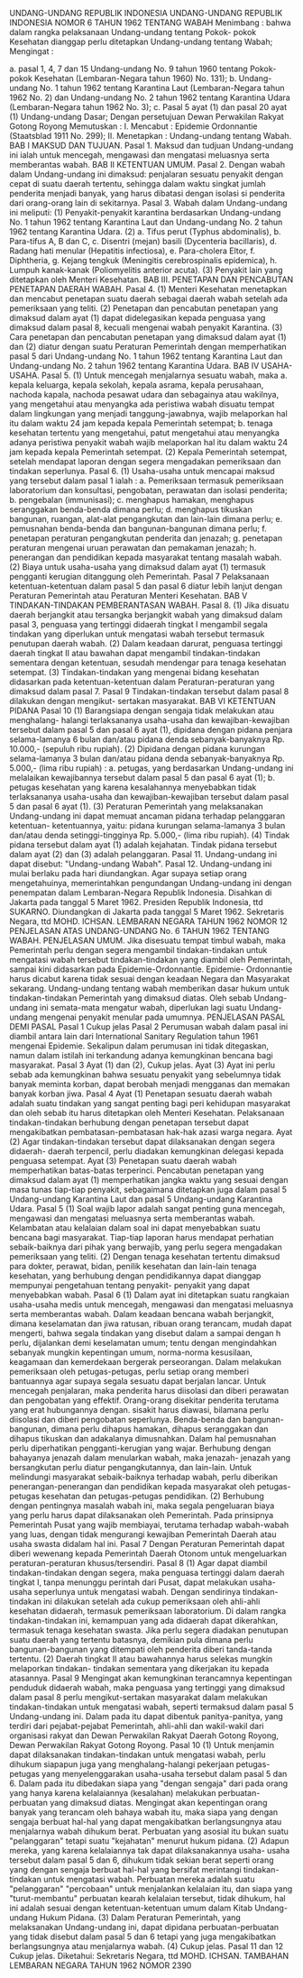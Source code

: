  UNDANG-UNDANG REPUBLIK INDONESIA UNDANG-UNDANG REPUBLIK INDONESIA NOMOR 6 TAHUN 1962 TENTANG WABAH
Menimbang :
 bahwa dalam rangka pelaksanaan Undang-undang tentang Pokok- pokok Kesehatan dianggap perlu ditetapkan Undang-undang tentang Wabah;
Mengingat :

a. pasal 1, 4, 7 dan 15 Undang-undang No. 9 tahun 1960 tentang Pokok-pokok Kesehatan (Lembaran-Negara tahun 1960) No.
131);
b. Undang-undang No. 1 tahun 1962 tentang Karantina Laut (Lembaran-Negara tahun 1962 No. 2) dan Undang-undang No. 2 tahun 1962 tentang Karantina Udara (Lembaran-Negara tahun 1962 No. 3);
c. Pasal 5 ayat (1) dan pasal 20 ayat (1) Undang-undang Dasar; Dengan persetujuan Dewan Perwakilan Rakyat Gotong Royong Memutuskan : I. Mencabut : Epidemie Ordonnantie (Staatsblad 1911 No. 299); II. Menetapkan : Undang-undang tentang Wabah.
BAB I MAKSUD DAN TUJUAN. Pasal 1. Maksud dan tudjuan Undang-undang ini ialah untuk mencegah, mengawasi dan mengatasi meluasnya serta memberantas wabah.
BAB II KETENTUAN UMUM. Pasal 2. Dengan wabah dalam Undang-undang ini dimaksud: penjalaran sesuatu penyakit dengan cepat di suatu daerah tertentu, sehingga dalam waktu singkat jumlah penderita menjadi banyak, yang harus dibatasi dengan isolasi si penderita dari orang-orang lain di sekitarnya. Pasal 3. Wabah dalam Undang-undang ini meliputi:
(1) Penyakit-penyakit karantina berdasarkan Undang-undang No. 1 tahun 1962 tentang Karantina Laut dan Undang-undang No. 2 tahun 1962 tentang Karantina Udara.
(2) a. Tifus perut (Typhus abdominalis), b. Para-tifus A, B dan C, c. Disentri (mejan) basili (Dycenteria bacillaris), d. Radang hati menular (Hepatitis infectiosa), e. Para-cholera Eltor, f. Diphtheria, g. Kejang tengkuk (Meningitis cerebrospinalis epidemica), h. Lumpuh kanak-kanak (Poliomyelitis anterior acuta).
(3) Penyakit lain yang ditetapkan oleh Menteri Kesehatan. BAB III. PENETAPAN DAN PENCABUTAN PENETAPAN DAERAH WABAH. Pasal 4.
(1) Menteri Kesehatan menetapkan dan mencabut penetapan suatu daerah sebagai daerah wabah setelah ada pemeriksaan yang teliti.
(2) Penetapan dan pencabutan penetapan yang dimaksud dalam ayat (1) dapat didelegasikan kepada penguasa yang dimaksud dalam pasal 8, kecuali mengenai wabah penyakit Karantina.
(3) Cara penetapan dan pencabutan penetapan yang dimaksud dalam ayat (1) dan (2) diatur dengan suatu Peraturan Pemerintah dengan memperhatikan pasal 5 dari Undang-undang No. 1 tahun 1962 tentang Karantina Laut dan Undang-undang No. 2 tahun 1962 tentang Karantina Udara.
BAB IV USAHA-USAHA. Pasal 5.
(1) Untuk mencegah menjalarnya sesuatu wabah, maka a. kepala keluarga, kepala sekolah, kepala asrama, kepala perusahaan, nachoda kapala, nachoda pesawat udara dan sebagainya atau wakilnya, yang mengetahui atau menyangka ada peristiwa wabah disuatu tempat dalam lingkungan yang menjadi tanggung-jawabnya, wajib melaporkan hal itu dalam waktu 24 jam kepada kepala Pemerintah setempat;
b. tenaga kesehatan tertentu yang mengetahui, patut mengetahui atau menyangka adanya peristiwa penyakit wabah wajib melaporkan hal itu dalam waktu 24 jam kepada kepala Pemerintah setempat.
(2) Kepala Pemerintah setempat, setelah mendapat laporan dengan segera mengadakan pemeriksaan dan tindakan seperlunya. Pasal 6.
(1) Usaha-usaha untuk mencapai maksud yang tersebut dalam pasal 1 ialah :
a. Pemeriksaan termasuk pemeriksaan laboratorium dan konsultasi, pengobatan, perawatan dan isolasi penderita;
b. pengebalan (immunisasi);
c. menghapus hamakan, menghapus seranggakan benda-benda dimana perlu;
d. menghapus tikuskan bangunan, ruangan, alat-alat pengangkutan dan lain-lain dimana perlu;
e. pemusnahan benda-benda dan bangunan-bangunan dimana perlu;
f. penetapan peraturan pengangkutan penderita dan jenazah;
g. penetapan peraturan mengenai uruan perawatan dan pemakaman jenazah;
h. penerangan dan pendidikan kepada masyarakat tentang masalah wabah.
(2) Biaya untuk usaha-usaha yang dimaksud dalam ayat (1) termasuk pengganti kerugian ditanggung oleh Pemerintah.
Pasal 7
Pelaksanaan ketentuan-ketentuan dalam pasal 5 dan pasal 6 diatur lebih lanjut dengan Peraturan Pemerintah atau Peraturan Menteri Kesehatan.
BAB V TINDAKAN-TINDAKAN PEMBERANTASAN WABAH. Pasal 8.
(1) Jika disuatu daerah berjangkit atau tersangka berjangkit wabah yang dimaksud dalam pasal 3, penguasa yang tertinggi didaerah tingkat I mengambil segala tindakan yang diperlukan untuk mengatasi wabah tersebut termasuk penutupan daerah wabah.
(2) Dalam keadaan darurat, penguasa tertinggi daerah tingkat II atau bawahan dapat mengambil tindakan-tindakan sementara dengan ketentuan, sesudah mendengar para tenaga kesehatan setempat.
(3) Tindakan-tindakan yang mengenai bidang kesehatan didasarkan pada ketentuan-ketentuan dalam Peraturan-peraturan yang dimaksud dalam pasal 7.
Pasal 9
Tindakan-tindakan tersebut dalam pasal 8 dilakukan dengan mengikut- sertakan masyarakat.
BAB VI KETENTUAN PIDANA
Pasal 10
(1) Barangsiapa dengan sengaja tidak melakukan atau menghalang- halangi terlaksananya usaha-usaha dan kewajiban-kewajiban tersebut dalam pasal 5 dan pasal 6 ayat (1), dipidana dengan pidana penjara selama-lamanya 6 bulan dan/atau pidana denda sebanyak-banyaknya Rp. 10.000,- (sepuluh ribu rupiah).
(2) Dipidana dengan pidana kurungan selama-lamanya 3 bulan dan/atau pidana denda sebanyak-banyaknya Rp. 5.000,- (lima ribu rupiah) :
a. petugas, yang berdasarkan Undang-undang ini melalaikan kewajibannya tersebut dalam pasal 5 dan pasal 6 ayat (1);
b. petugas kesehatan yang karena kesalahannya menyebabkan tidak terlaksananya usaha-usaha dan kewajiban-kewajiban tersebut dalam pasal 5 dan pasal 6 ayat (1).
(3) Peraturan Pemerintah yang melaksanakan Undang-undang ini dapat memuat ancaman pidana terhadap pelanggaran ketentuan- ketentuannya, yaitu: pidana kurungan selama-lamanya 3 bulan dan/atau denda setinggi-tingginya Rp. 5.000,- (lima ribu rupiah).
(4) Tindak pidana tersebut dalam ayat (1) adalah kejahatan. Tindak pidana tersebut dalam ayat (2) dan (3) adalah pelanggaran. Pasal 11. Undang-undang ini dapat disebut: "Undang-undang Wabah". Pasal 12. Undang-undang ini mulai berlaku pada hari diundangkan. Agar supaya setiap orang mengetahuinya, memerintahkan pengundangan Undang-undang ini dengan penempatan dalam Lembaran-Negara Republik Indonesia. Disahkan di Jakarta pada tanggal 5 Maret 1962. Presiden Republik Indonesia, ttd SUKARNO. Diundangkan di Jakarta pada tanggal 5 Maret 1962. Sekretaris Negara, ttd MOHD. ICHSAN. LEMBARAN NEGARA TAHUN 1962 NOMOR 12 PENJELASAN ATAS UNDANG-UNDANG No. 6 TAHUN 1962 TENTANG WABAH. PENJELASAN UMUM. Jika disesuatu tempat timbul wabah, maka Pemerintah perlu dengan segera mengambil tindakan-tindakan untuk mengatasi wabah tersebut tindakan-tindakan yang diambil oleh Pemerintah, sampai kini didasarkan pada Epidemie-Ordonnantie. Epidemie- Ordonnantie harus dicabut karena tidak sesuai dengan keadaan Negara dan Masyarakat sekarang. Undang-undang tentang wabah memberikan dasar hukum untuk tindakan-tindakan Pemerintah yang dimaksud diatas. Oleh sebab Undang-undang ini semata-mata mengatur wabah, diperlukan lagi suatu Undang-undang mengenai penyakit menular pada umumnya. PENJELASAN PASAL DEMI PASAL
Pasal 1
Cukup jelas
Pasal 2
Perumusan wabah dalam pasal ini diambil antara lain dari International Sanitary Regulation tahun 1961 mengenai Epidemie. Sekalipun dalam perumusan ini tidak ditegaskan, namun dalam istilah ini terkandung adanya kemungkinan bencana bagi masyarakat.
Pasal 3
Ayat (1) dan (2), Cukup jelas. Ayat (3) Ayat ini perlu sebab ada kemungkinan bahwa sesuatu penyakit yang sebelumnya tidak banyak meminta korban, dapat berobah menjadi mengganas dan memakan banyak korban jiwa.
Pasal 4
Ayat (1) Penetapan sesuatu daerah wabah adalah suatu tindakan yang sangat penting bagi peri kehidupan masyarakat dan oleh sebab itu harus ditetapkan oleh Menteri Kesehatan. Pelaksanaan tindakan-tindakan berhubung dengan penetapan tersebut dapat mengakibatkan pembatasan-pembatasan hak-hak azasi warga negara. Ayat (2) Agar tindakan-tindakan tersebut dapat dilaksanakan dengan segera didaerah- daerah terpencil, perlu diadakan kemungkinan delegasi kepada penguasa setempat. Ayat (3) Penetapan suatu daerah wabah memperhatikan batas-batas terperinci. Pencabutan penetapan yang dimaksud dalam ayat (1) memperhatikan jangka waktu yang sesuai dengan masa tunas tiap-tiap penyakit, sebagaimana ditetapkan juga dalam pasal 5 Undang-undang Karantina Laut dan pasal 5 Undang-undang Karantina Udara.
Pasal 5
(1) Soal wajib lapor adalah sangat penting guna mencegah, mengawasi dan mengatasi meluasnya serta memberantas wabah. Kelambatan atau kelalaian dalam soal ini dapat menyebabkan suatu bencana bagi masyarakat. Tiap-tiap laporan harus mendapat perhatian sebaik-baiknya dari pihak yang berwajib, yang perlu segera mengadakan pemeriksaan yang teliti.
(2) Dengan tenaga kesehatan tertentu dimaksud para dokter, perawat, bidan, penilik kesehatan dan lain-lain tenaga kesehatan, yang berhubung dengan pendidikannya dapat dianggap mempunyai pengetahuan tentang penyakit- penyakit yang dapat menyebabkan wabah.
Pasal 6
(1) Dalam ayat ini ditetapkan suatu rangkaian usaha-usaha medis untuk mencegah, mengawasi dan mengatasi meluasnya serta memberantas wabah. Dalam keadaan bencana wabah berjangkit, dimana keselamatan dan jiwa ratusan, ribuan orang terancam, mudah dapat mengerti, bahwa segala tindakan yang disebut dalam a sampai dengan h perlu, dijalankan demi keselamatan umum; tentu dengan mengindahkan sebanyak mungkin kepentingan umum, norma-norma kesusilaan, keagamaan dan kemerdekaan bergerak perseorangan. Dalam melakukan pemeriksaan oleh petugas-petugas, perlu setiap orang memberi bantuannya agar supaya segala sesuatu dapat berjalan lancar. Untuk mencegah penjalaran, maka penderita harus diisolasi dan diberi perawatan dan pengobatan yang effektif. Orang-orang disekitar penderita terutama yang erat hubungannya dengan. sisakit harus diawasi, bilamana perlu diisolasi dan diberi pengobatan seperlunya. Benda-benda dan bangunan-bangunan, dimana perlu dihapus hamakan, dihapus seranggakan dan dihapus tikuskan dan adakalanya dimusnahkan. Dalam hal pemusnahan perlu diperhatikan pengganti-kerugian yang wajar. Berhubung dengan bahayanya jenazah dalam menularkan wabah, maka jenazah- jenazah yang bersangkutan perlu diatur pengangkutannya, dan lain-lain. Untuk melindungi masyarakat sebaik-baiknya terhadap wabah, perlu diberikan penerangan-penerangan dan pendidikan kepada masyarakat oleh petugas- petugas kesehatan dan petugas-petugas pendidikan.
(2) Berhubung dengan pentingnya masalah wabah ini, maka segala pengeluaran biaya yang perlu harus dapat dilaksanakan oleh Pemerintah. Pada prinsipnya Pemerintah Pusat yang wajib membiayai, terutama terhadap wabah-wabah yang luas, dengan tidak mengurangi kewajiban Pemerintah Daerah atau usaha swasta didalam hal ini.
Pasal 7
Dengan Peraturan Pemerintah dapat diberi wewenang kepada Pemerintah Daerah Otonom untuk mengeluarkan peraturan-peraturan khusus/tersendiri.
Pasal 8
(1) Agar dapat diambil tindakan-tindakan dengan segera, maka penguasa tertinggi dalam daerah tingkat I, tanpa menunggu perintah dari Pusat, dapat melakukan usaha-usaha seperlunya untuk mengatasi wabah. Dengan sendirinya tindakan-tindakan ini dilakukan setelah ada cukup pemeriksaan oleh ahli-ahli kesehatan didaerah, termasuk pemeriksaan laboratorium. Di dalam rangka tindakan-tindakan ini, kemampuan yang ada didaerah dapat dikerahkan, termasuk tenaga kesehatan swasta. Jika perlu segera diadakan penutupan suatu daerah yang tertentu batasnya, demikian pula dimana perlu bangunan-bangunan yang ditempati oleh penderita diberi tanda-tanda tertentu.
(2) Daerah tingkat II atau bawahannya harus selekas mungkin melaporkan tindakan- tindakan sementara yang dikerjakan itu kepada atasannya.
Pasal 9
Mengingat akan kemungkinan terancamnya kepentingan penduduk didaerah wabah, maka penguasa yang tertinggi yang dimaksud dalam pasal 8 perlu mengikut-sertakan masyarakat dalam melakukan tindakan-tindakan untuk mengatasi wabah, seperti termaksud dalam pasal 5 Undang-undang ini. Dalam pada itu dapat dibentuk panitya-panitya, yang terdiri dari pejabat-pejabat Pemerintah, ahli-ahli dan wakil-wakil dari organisasi rakyat dan Dewan Perwakilan Rakyat Daerah Gotong Royong, Dewan Perwakilan Rakyat Gotong Royong.
Pasal 10
(1) Untuk menjamin dapat dilaksanakan tindakan-tindakan untuk mengatasi wabah, perlu dihukum siapapun juga yang menghalang-halangi pekerjaan petugas- petugas yang menyelenggarakan usaha-usaha tersebut dalam pasal 5 dan 6. Dalam pada itu dibedakan siapa yang "dengan sengaja" dari pada orang yang hanya karena kelalaiannya (kesalahan) melakukan perbuatan-perbuatan yang dimaksud diatas. Mengingat akan kepentingan orang banyak yang terancam oleh bahaya wabah itu, maka siapa yang dengan sengaja berbuat hal-hal yang dapat mengakibatkan berlangsungnya atau menjalarnya wabah dihukum berat. Perbuatan yang asosial itu bukan suatu "pelanggaran" tetapi suatu "kejahatan" menurut hukum pidana.
(2) Adapun mereka, yang karena kelalaiannya tak dapat dilaksanakannya usaha- usaha tersebut dalam pasal 5 dan 6, dihukum tidak sekian berat seperti orang yang dengan sengaja berbuat hal-hal yang bersifat merintangi tindakan-tindakan untuk mengatasi wabah. Perbuatan mereka adalah suatu "pelanggaran" "percobaan" untuk menjalankan kelalaian itu, dan siapa yang "turut-membantu" perbuatan kearah kelalaian tersebut, tidak dihukum, hal ini adalah sesuai dengan ketentuan-ketentuan umum dalam Kitab Undang-undang Hukum Pidana.
(3) Dalam Peraturan Pemerintah, yang melaksanakan Undang-undang ini, dapat dipidana perbuatan-perbuatan yang tidak disebut dalam pasal 5 dan 6 tetapi yang juga mengakibatkan berlangsungnya atau menjalarnya wabah.
(4) Cukup jelas. Pasal 11 dan 12 Cukup jelas. Diketahui: Sekretaris Negara, ttd MOHD. ICHSAN. TAMBAHAN LEMBARAN NEGARA TAHUN 1962 NOMOR 2390